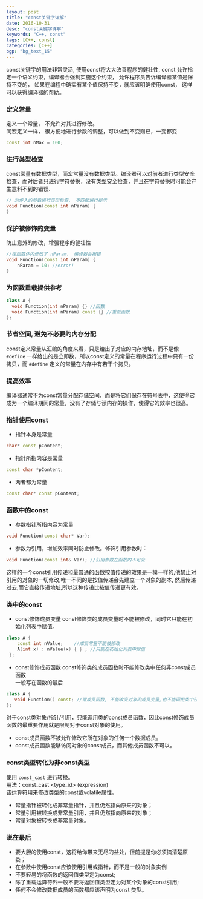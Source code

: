 ```yaml
---
layout: post
title: "const关键字详解"
date: 2016-10-31
desc: "const关键字详解"
keywords: "C++, const"
tags: [C++, const]
categories: [C++]
bgp: "bg_text_15"
---
```


const关键字的用法非常灵活, 使用const将大大改善程序的健壮性, const 允许指定一个语义约束，编译器会强制实施这个约束， 允许程序员告诉编译器某值是保持不变的， 如果在编程中确实有某个值保持不变，就应该明确使用const， 这样可以获得编译器的帮助。  

### 定义常量

定义一个常量， 不允许对其进行修改。  
同宏定义一样， 很方便地进行参数的调整，可以做到不变则已，一变都变  

```c++
const int nMax = 100;
```

### 进行类型检查

const常量有数据类型，而宏常量没有数据类型。编译器可以对前者进行类型安全检查，而对后者只进行字符替换，没有类型安全检查，并且在字符替换时可能会产生意料不到的错误.  

```c++
// 对传入的参数进行类型检查， 不匹配进行提示
void Function(const int nParam) {
}
```

### 保护被修饰的变量

防止意外的修改，增强程序的健壮性

```c++
//在函数体内修改了 nParam， 编译器会报错
void Function(const int nParam) { 
    nParam = 10; //error! 
}
```

### 为函数重载提供参考

```c++
class A {
  void Function(int nParam) {} //函数
  void Function(int nParam) const {} //重载函数
};
```

### 节省空间, 避免不必要的内存分配

const定义常量从汇编的角度来看，只是给出了对应的内存地址，而不是像 `#define` 一样给出的是立即数，所以const定义的常量在程序运行过程中只有一份拷贝，而 `#define` 定义的常量在内存中有若干个拷贝。  

### 提高效率

编译器通常不为const常量分配存储空间，而是将它们保存在符号表中，这使得它成为一个编译期间的常量，没有了存储与读内存的操作，使得它的效率也很高。  

### 指针使用const

* 指针本身是常量

```c++
char* const pContent;
``` 

* 指针所指内容是常量

```c++
const char *pContent;
```

* 两者都为常量

```c++
const char* const pContent;
```

### 函数中的const

* 参数指针所指内容为常量

```c++
void Function(const char* Var);
```

* 参数为引用，增加效率同时防止修改。修饰引用参数时：

```c++
void Function(const int& Var); //引用参数在函数内不可变
```

这样的一个const引用传递和最普通的函数按值传递的效果是一模一样的,他禁止对引用的对象的一切修改,唯一不同的是按值传递会先建立一个对象的副本, 然后传递过去,而它直接传递地址,所以这种传递比按值传递更有效。  

### 类中的const

* const修饰成员变量
const修饰类的成员变量时不能被修改，同时它只能在初始化列表中赋值。

```c++
class A {
    const int nValue;    //成员常量不能被修改
    A(int x) : nValue(x) { } ; //只能在初始化列表中赋值
 };
```

* const修饰成员函数
const修饰类的成员函数时不能修改类中任何非const成员函数  
一般写在函数的最后

```c++
class A {
   void Function() const; //常成员函数, 不能改变对象的成员变量,也不能调用类中任何非const成员函数。
};
```

对于const类对象/指针/引用，只能调用类的const成员函数，因此const修饰成员函数的最重要作用就是限制对于const对象的使用。

* const成员函数不被允许修改它所在对象的任何一个数据成员。
* const成员函数能够访问对象的const成员，而其他成员函数不可以。  

### const类型转化为非const类型
 
使用 `const_cast` 进行转换。  
用法：const_cast <type_id>  (expression)  
该运算符用来修改类型的const或volatile属性。  

* 常量指针被转化成非常量指针，并且仍然指向原来的对象；
* 常量引用被转换成非常量引用，并且仍然指向原来的对象；
* 常量对象被转换成非常量对象。

### 说在最后

* 要大胆的使用const，这将给你带来无尽的益处，但前提是你必须搞清楚原委；
* 在参数中使用const应该使用引用或指针，而不是一般的对象实例
* 不要轻易的将函数的返回值类型定为const;
* 除了重载运算符外一般不要将返回值类型定为对某个对象的const引用;
* 任何不会修改数据成员的函数都应该声明为const 类型。

